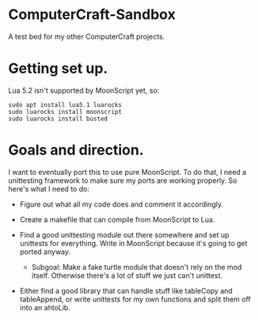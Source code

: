 # ComputerCraft-Sandbox
A test bed for my other ComputerCraft projects.

# Getting set up.

Lua 5.2 isn't supported by MoonScript yet, so:

    sudo apt install lua5.1 luarocks
    sudo luarocks install moonscript
    sudo luarocks install busted

# Goals and direction.
I want to eventually port this to use pure MoonScript. To do that, I need a
unittesting framework to make sure my ports are working properly. So here's
what I need to do:

- Figure out what all my code does and comment it accordingly.

- Create a makefile that can compile from MoonScript to Lua.

- Find a good unittesting module out there somewhere and set up unittests for
  everything. Write in MoonScript because it's going to get ported anyway.

  - Subgoal: Make a fake turtle module that doesn't rely on the mod itself.
    Otherwise there's a lot of stuff we just can't unittest.

- Either find a good library that can handle stuff like tableCopy and tableAppend, or write unittests for my own functions and split them off into an ahtoLib.
